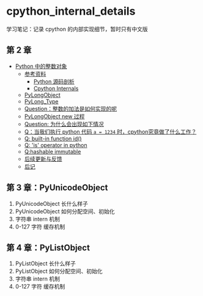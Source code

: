 # cpython_internal_details
学习笔记：记录 cpython 的内部实现细节，暂时只有中文版

## 第 2 章
- [Python 中的整数对象](#python-------)
  * [参考资料](#----)
    + [Python 源码剖析](#python-----)
    + [Cpython Internals](#cpython-internals)
  * [PyLongObject](#pylongobject)
  * [PyLong_Type](#pylong-type)
  * [Question：整数的加法是如何实现的呢](#question-------------)
  * [PyLongObject new 过程](#pylongobject-new---)
  * [Question: 为什么会出现如下情况](#question------------)
  * [Q：当我们执行 python 代码 ```a = 1234``` 时，cpython究竟做了什么工作？](#q-------python-------a---1234------cpython---------)
  * [Q: built-in function id()](#q--built-in-function-id--)
  * [Q: 'is' operator in python](#q---is--operator-in-python)
  * [Q:hashable immutable](#q-hashable-immutable)
  * [后续更新与反馈](#-------)
  * [后记](#--)

## 第 3 章：PyUnicodeObject
1. PyUnicodeObject 长什么样子
2. PyUnicodeObject 如何分配空间、初始化
3. 字符串 intern 机制
4. 0-127 字符 缓存机制

## 第 4 章：PyListObject
1. PyListObject 长什么样子
2. PyListObject 如何分配空间、初始化
3. 字符串 intern 机制
4. 0-127 字符 缓存机制

